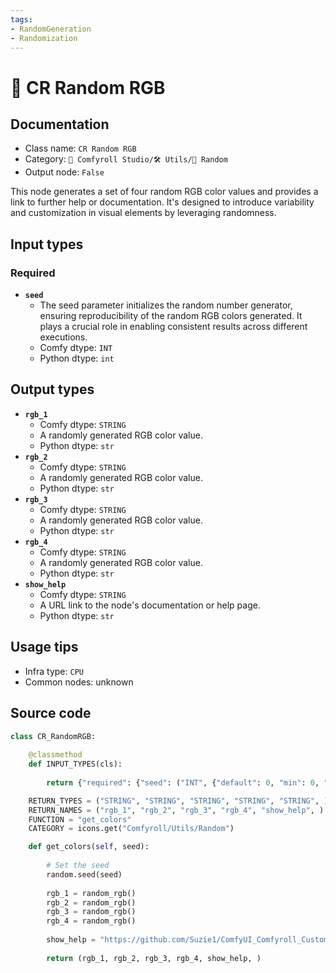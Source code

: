 ```yaml
---
tags:
- RandomGeneration
- Randomization
---
```


# 🎲 CR Random RGB
## Documentation
- Class name: `CR Random RGB`
- Category: `🧩 Comfyroll Studio/🛠️ Utils/🎲 Random`
- Output node: `False`

This node generates a set of four random RGB color values and provides a link to further help or documentation. It's designed to introduce variability and customization in visual elements by leveraging randomness.
## Input types
### Required
- **`seed`**
    - The seed parameter initializes the random number generator, ensuring reproducibility of the random RGB colors generated. It plays a crucial role in enabling consistent results across different executions.
    - Comfy dtype: `INT`
    - Python dtype: `int`
## Output types
- **`rgb_1`**
    - Comfy dtype: `STRING`
    - A randomly generated RGB color value.
    - Python dtype: `str`
- **`rgb_2`**
    - Comfy dtype: `STRING`
    - A randomly generated RGB color value.
    - Python dtype: `str`
- **`rgb_3`**
    - Comfy dtype: `STRING`
    - A randomly generated RGB color value.
    - Python dtype: `str`
- **`rgb_4`**
    - Comfy dtype: `STRING`
    - A randomly generated RGB color value.
    - Python dtype: `str`
- **`show_help`**
    - Comfy dtype: `STRING`
    - A URL link to the node's documentation or help page.
    - Python dtype: `str`
## Usage tips
- Infra type: `CPU`
- Common nodes: unknown


## Source code
```python
class CR_RandomRGB:
    
    @classmethod
    def INPUT_TYPES(cls):
        
        return {"required": {"seed": ("INT", {"default": 0, "min": 0, "max": 0xffffffffffffffff}),}}

    RETURN_TYPES = ("STRING", "STRING", "STRING", "STRING", "STRING", )
    RETURN_NAMES = ("rgb_1", "rgb_2", "rgb_3", "rgb_4", "show_help", )
    FUNCTION = "get_colors"
    CATEGORY = icons.get("Comfyroll/Utils/Random")

    def get_colors(self, seed):
    
        # Set the seed
        random.seed(seed)
    
        rgb_1 = random_rgb()
        rgb_2 = random_rgb()
        rgb_3 = random_rgb()
        rgb_4 = random_rgb()
        
        show_help = "https://github.com/Suzie1/ComfyUI_Comfyroll_CustomNodes/wiki/Other-Nodes#cr-random-rgb"
             
        return (rgb_1, rgb_2, rgb_3, rgb_4, show_help, )

```
